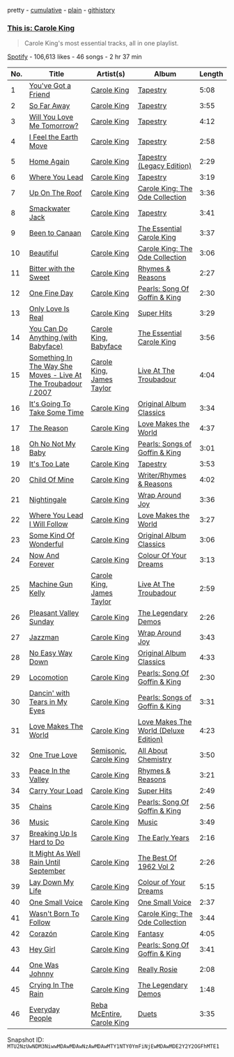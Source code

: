 pretty - [cumulative](/playlists/cumulative/37i9dQZF1DX6GiJlVeD6Ou.md) - [plain](/playlists/plain/37i9dQZF1DX6GiJlVeD6Ou) - [githistory](https://github.githistory.xyz/mackorone/spotify-playlist-archive/blob/main/playlists/plain/37i9dQZF1DX6GiJlVeD6Ou)

### [This is: Carole King](https://open.spotify.com/playlist/37i9dQZF1DX6GiJlVeD6Ou)

> Carole King's most essential tracks, all in one playlist.

[Spotify](https://open.spotify.com/user/spotify) - 106,613 likes - 46 songs - 2 hr 37 min

| No. | Title | Artist(s) | Album | Length |
|---|---|---|---|---|
| 1 | [You've Got a Friend](https://open.spotify.com/track/0nxQwWMGFX6mXPQCVPKq2R) | [Carole King](https://open.spotify.com/artist/319yZVtYM9MBGqmSQnMyY6) | [Tapestry](https://open.spotify.com/album/1JiKH7SywhaUeW79SR5vLJ) | 5:08 |
| 2 | [So Far Away](https://open.spotify.com/track/6BH3e153CURYMjp2sOnfqV) | [Carole King](https://open.spotify.com/artist/319yZVtYM9MBGqmSQnMyY6) | [Tapestry](https://open.spotify.com/album/1JiKH7SywhaUeW79SR5vLJ) | 3:55 |
| 3 | [Will You Love Me Tomorrow?](https://open.spotify.com/track/7qVd0TKcUDUdVaUogsGm4H) | [Carole King](https://open.spotify.com/artist/319yZVtYM9MBGqmSQnMyY6) | [Tapestry](https://open.spotify.com/album/12n11cgnpjXKLeqrnIERoS) | 4:12 |
| 4 | [I Feel the Earth Move](https://open.spotify.com/track/1BWsOxeMx83OrKGCV4gxly) | [Carole King](https://open.spotify.com/artist/319yZVtYM9MBGqmSQnMyY6) | [Tapestry](https://open.spotify.com/album/12n11cgnpjXKLeqrnIERoS) | 2:58 |
| 5 | [Home Again](https://open.spotify.com/track/6jyh00Jiec4AYKrl948jfV) | [Carole King](https://open.spotify.com/artist/319yZVtYM9MBGqmSQnMyY6) | [Tapestry \(Legacy Edition\)](https://open.spotify.com/album/7ggbiEJgwxJjdmKXiVj7yr) | 2:29 |
| 6 | [Where You Lead](https://open.spotify.com/track/5Wy68BE1GonocJJUcIb0p6) | [Carole King](https://open.spotify.com/artist/319yZVtYM9MBGqmSQnMyY6) | [Tapestry](https://open.spotify.com/album/19VT4G1PQQRbK3BilCNCZX) | 3:19 |
| 7 | [Up On The Roof](https://open.spotify.com/track/7o5IiCS3cMTbS994RG9bVp) | [Carole King](https://open.spotify.com/artist/319yZVtYM9MBGqmSQnMyY6) | [Carole King: The Ode Collection](https://open.spotify.com/album/3kbEbYvWSub8LsGZpq6lcp) | 3:36 |
| 8 | [Smackwater Jack](https://open.spotify.com/track/0PrW6YZOBGeukTkvJsSIV3) | [Carole King](https://open.spotify.com/artist/319yZVtYM9MBGqmSQnMyY6) | [Tapestry](https://open.spotify.com/album/12n11cgnpjXKLeqrnIERoS) | 3:41 |
| 9 | [Been to Canaan](https://open.spotify.com/track/2zqZT1bhvu7Bdpq2RcL6jj) | [Carole King](https://open.spotify.com/artist/319yZVtYM9MBGqmSQnMyY6) | [The Essential Carole King](https://open.spotify.com/album/0rGwxrM6v7wQaNm9aC5DSh) | 3:37 |
| 10 | [Beautiful](https://open.spotify.com/track/7oEIm5uvKfOeMwilOAYb32) | [Carole King](https://open.spotify.com/artist/319yZVtYM9MBGqmSQnMyY6) | [Carole King: The Ode Collection](https://open.spotify.com/album/3kbEbYvWSub8LsGZpq6lcp) | 3:06 |
| 11 | [Bitter with the Sweet](https://open.spotify.com/track/6MBS3ARYYlI4FtYjaTinK5) | [Carole King](https://open.spotify.com/artist/319yZVtYM9MBGqmSQnMyY6) | [Rhymes & Reasons](https://open.spotify.com/album/3kUmJfZkReqIb3ZqB4Q4kv) | 2:27 |
| 12 | [One Fine Day](https://open.spotify.com/track/6jkIw5DsGGZoEiqG7UbXYm) | [Carole King](https://open.spotify.com/artist/319yZVtYM9MBGqmSQnMyY6) | [Pearls: Song Of Goffin & King](https://open.spotify.com/album/0KMcJ7cATwp6iWXbXmqr64) | 2:30 |
| 13 | [Only Love Is Real](https://open.spotify.com/track/6Ys8Z1lz6sP82LEzP3Kltz) | [Carole King](https://open.spotify.com/artist/319yZVtYM9MBGqmSQnMyY6) | [Super Hits](https://open.spotify.com/album/24LxaxqKn5tFTMAnHkSVBJ) | 3:29 |
| 14 | [You Can Do Anything \(with Babyface\)](https://open.spotify.com/track/2q1uH1rcCbWmgJRH8EudI3) | [Carole King](https://open.spotify.com/artist/319yZVtYM9MBGqmSQnMyY6), [Babyface](https://open.spotify.com/artist/3aVoqlJOYx31lH1gibGDt3) | [The Essential Carole King](https://open.spotify.com/album/0rGwxrM6v7wQaNm9aC5DSh) | 3:56 |
| 15 | [Something In The Way She Moves \- Live At The Troubadour / 2007](https://open.spotify.com/track/2Iiy1VZNcFIA8PsPls9ZRY) | [Carole King](https://open.spotify.com/artist/319yZVtYM9MBGqmSQnMyY6), [James Taylor](https://open.spotify.com/artist/0vn7UBvSQECKJm2817Yf1P) | [Live At The Troubadour](https://open.spotify.com/album/0sCulNLnuzZW4TGugGi6Gv) | 4:04 |
| 16 | [It's Going To Take Some Time](https://open.spotify.com/track/7kXdOQKvGT5TSFAti9gN3E) | [Carole King](https://open.spotify.com/artist/319yZVtYM9MBGqmSQnMyY6) | [Original Album Classics](https://open.spotify.com/album/4EkVnDDbtHhONUT0msphsH) | 3:34 |
| 17 | [The Reason](https://open.spotify.com/track/7L3DhTkxyYcfxCoGKqW0fe) | [Carole King](https://open.spotify.com/artist/319yZVtYM9MBGqmSQnMyY6) | [Love Makes the World](https://open.spotify.com/album/1F2U0WSicgaB8PwxBk3Tzo) | 4:37 |
| 18 | [Oh No Not My Baby](https://open.spotify.com/track/50OvjXRDMWPGolwBTm6tWI) | [Carole King](https://open.spotify.com/artist/319yZVtYM9MBGqmSQnMyY6) | [Pearls: Songs of Goffin & King](https://open.spotify.com/album/0rwgfoVEgvcCvuwNsamaul) | 3:01 |
| 19 | [It's Too Late](https://open.spotify.com/track/12q3V8ShACq2PSWINMc2rC) | [Carole King](https://open.spotify.com/artist/319yZVtYM9MBGqmSQnMyY6) | [Tapestry](https://open.spotify.com/album/12n11cgnpjXKLeqrnIERoS) | 3:53 |
| 20 | [Child Of Mine](https://open.spotify.com/track/4c7uopYWFjmwi1XAQVJzhE) | [Carole King](https://open.spotify.com/artist/319yZVtYM9MBGqmSQnMyY6) | [Writer/Rhymes & Reasons](https://open.spotify.com/album/2m1egJNwIoP6R88tvWpib7) | 4:02 |
| 21 | [Nightingale](https://open.spotify.com/track/2RHjNgxFQMTrCLacGKEJwE) | [Carole King](https://open.spotify.com/artist/319yZVtYM9MBGqmSQnMyY6) | [Wrap Around Joy](https://open.spotify.com/album/0u0ehiEE6XSZcWScJ9hVtz) | 3:36 |
| 22 | [Where You Lead I Will Follow](https://open.spotify.com/track/5T2zFXAuqNfYFCwhQKJGHv) | [Carole King](https://open.spotify.com/artist/319yZVtYM9MBGqmSQnMyY6) | [Love Makes the World](https://open.spotify.com/album/3UtHwT5fv1CooKKEIXGGRb) | 3:27 |
| 23 | [Some Kind Of Wonderful](https://open.spotify.com/track/0JMZmZFO0FV6NcrJlD8uNh) | [Carole King](https://open.spotify.com/artist/319yZVtYM9MBGqmSQnMyY6) | [Original Album Classics](https://open.spotify.com/album/4EkVnDDbtHhONUT0msphsH) | 3:06 |
| 24 | [Now And Forever](https://open.spotify.com/track/4k77gN6nozNqbsFGpAr6ol) | [Carole King](https://open.spotify.com/artist/319yZVtYM9MBGqmSQnMyY6) | [Colour Of Your Dreams](https://open.spotify.com/album/5cdxyxPLnunQJVqhlFqZjP) | 3:13 |
| 25 | [Machine Gun Kelly](https://open.spotify.com/track/519xwiampoM1TQydKfMrPB) | [Carole King](https://open.spotify.com/artist/319yZVtYM9MBGqmSQnMyY6), [James Taylor](https://open.spotify.com/artist/0vn7UBvSQECKJm2817Yf1P) | [Live At The Troubadour](https://open.spotify.com/album/0Q8NLyYa3T8jlTPi8GAZ2l) | 2:59 |
| 26 | [Pleasant Valley Sunday](https://open.spotify.com/track/3ej47PLmPAigwPEQkZCLoC) | [Carole King](https://open.spotify.com/artist/319yZVtYM9MBGqmSQnMyY6) | [The Legendary Demos](https://open.spotify.com/album/3qwVZSAZIRYRSTjqJybA8d) | 2:26 |
| 27 | [Jazzman](https://open.spotify.com/track/2wHvE5GdYhuTOAqPg4r0w4) | [Carole King](https://open.spotify.com/artist/319yZVtYM9MBGqmSQnMyY6) | [Wrap Around Joy](https://open.spotify.com/album/0u0ehiEE6XSZcWScJ9hVtz) | 3:43 |
| 28 | [No Easy Way Down](https://open.spotify.com/track/25JDcUuM5hewkTlIlGnC4D) | [Carole King](https://open.spotify.com/artist/319yZVtYM9MBGqmSQnMyY6) | [Original Album Classics](https://open.spotify.com/album/4EkVnDDbtHhONUT0msphsH) | 4:33 |
| 29 | [Locomotion](https://open.spotify.com/track/0BtuzmdDa6rChwkWLHmTOQ) | [Carole King](https://open.spotify.com/artist/319yZVtYM9MBGqmSQnMyY6) | [Pearls: Song Of Goffin & King](https://open.spotify.com/album/0KMcJ7cATwp6iWXbXmqr64) | 2:30 |
| 30 | [Dancin' with Tears in My Eyes](https://open.spotify.com/track/7IZKts0yjOguC78lwakLPX) | [Carole King](https://open.spotify.com/artist/319yZVtYM9MBGqmSQnMyY6) | [Pearls: Songs of Goffin & King](https://open.spotify.com/album/0rwgfoVEgvcCvuwNsamaul) | 3:31 |
| 31 | [Love Makes The World](https://open.spotify.com/track/5oQgPie51cNP6LcxhCJE7F) | [Carole King](https://open.spotify.com/artist/319yZVtYM9MBGqmSQnMyY6) | [Love Makes The World \(Deluxe Edition\)](https://open.spotify.com/album/2qUbe76aaOS1LW2ZoucOFK) | 4:23 |
| 32 | [One True Love](https://open.spotify.com/track/5JbER7uSCN5oQERYMHbpua) | [Semisonic](https://open.spotify.com/artist/1TqQi97nqeiuOJrIFv5Sw0), [Carole King](https://open.spotify.com/artist/319yZVtYM9MBGqmSQnMyY6) | [All About Chemistry](https://open.spotify.com/album/5UbtGLIz66mZYB0tYnflpT) | 3:50 |
| 33 | [Peace In the Valley](https://open.spotify.com/track/12BUnLZGAUBJ0KoZDaDFz7) | [Carole King](https://open.spotify.com/artist/319yZVtYM9MBGqmSQnMyY6) | [Rhymes & Reasons](https://open.spotify.com/album/3kUmJfZkReqIb3ZqB4Q4kv) | 3:21 |
| 34 | [Carry Your Load](https://open.spotify.com/track/6WLOgUxpUjnHovRYMqW5ie) | [Carole King](https://open.spotify.com/artist/319yZVtYM9MBGqmSQnMyY6) | [Super Hits](https://open.spotify.com/album/2AAJvDeGHpya2YNDQLEqJz) | 2:49 |
| 35 | [Chains](https://open.spotify.com/track/36oiWXwyBtAnyxWy7WU12w) | [Carole King](https://open.spotify.com/artist/319yZVtYM9MBGqmSQnMyY6) | [Pearls: Song Of Goffin & King](https://open.spotify.com/album/0KMcJ7cATwp6iWXbXmqr64) | 2:56 |
| 36 | [Music](https://open.spotify.com/track/63dTQ8K3mJKJWUZi5sMNRV) | [Carole King](https://open.spotify.com/artist/319yZVtYM9MBGqmSQnMyY6) | [Music](https://open.spotify.com/album/6RWKpU7niokSEFMrrtAgBj) | 3:49 |
| 37 | [Breaking Up Is Hard to Do](https://open.spotify.com/track/33KeXsyDvaJ9ycZuylMHXT) | [Carole King](https://open.spotify.com/artist/319yZVtYM9MBGqmSQnMyY6) | [The Early Years](https://open.spotify.com/album/3V4vij3xyf6O3HvY3WN2yy) | 2:16 |
| 38 | [It Might As Well Rain Until September](https://open.spotify.com/track/6pXOoK5j1kKPzdxxNvWk08) | [Carole King](https://open.spotify.com/artist/319yZVtYM9MBGqmSQnMyY6) | [The Best Of 1962 Vol 2](https://open.spotify.com/album/2yYTBapPaNhiUyewomLT1W) | 2:26 |
| 39 | [Lay Down My Life](https://open.spotify.com/track/31lrDnJT9laP6buhR1ngrm) | [Carole King](https://open.spotify.com/artist/319yZVtYM9MBGqmSQnMyY6) | [Colour of Your Dreams](https://open.spotify.com/album/6wfihscZlljyHekAqcX90J) | 5:15 |
| 40 | [One Small Voice](https://open.spotify.com/track/0BvYSYabRJb6IKHsalO2Xc) | [Carole King](https://open.spotify.com/artist/319yZVtYM9MBGqmSQnMyY6) | [One Small Voice](https://open.spotify.com/album/24R0VrFy5pG3h7fZ3jMaBh) | 2:37 |
| 41 | [Wasn't Born To Follow](https://open.spotify.com/track/0BLIXDvhaxZzAGuaBH2jwu) | [Carole King](https://open.spotify.com/artist/319yZVtYM9MBGqmSQnMyY6) | [Carole King: The Ode Collection](https://open.spotify.com/album/3kbEbYvWSub8LsGZpq6lcp) | 3:44 |
| 42 | [Corazón](https://open.spotify.com/track/4kuCVncEUlhFNahtruop4i) | [Carole King](https://open.spotify.com/artist/319yZVtYM9MBGqmSQnMyY6) | [Fantasy](https://open.spotify.com/album/3oBOHwgHLmI3HzN9nxaUZl) | 4:05 |
| 43 | [Hey Girl](https://open.spotify.com/track/0lFFHGknJERNT8rL23sLcm) | [Carole King](https://open.spotify.com/artist/319yZVtYM9MBGqmSQnMyY6) | [Pearls: Song Of Goffin & King](https://open.spotify.com/album/0KMcJ7cATwp6iWXbXmqr64) | 3:41 |
| 44 | [One Was Johnny](https://open.spotify.com/track/0c8SIKptqeB9qNC4g9c0jj) | [Carole King](https://open.spotify.com/artist/319yZVtYM9MBGqmSQnMyY6) | [Really Rosie](https://open.spotify.com/album/2fknQru3D4hvsU7BDfgbSd) | 2:08 |
| 45 | [Crying In The Rain](https://open.spotify.com/track/77aum1SU94w0Av4E77RSJP) | [Carole King](https://open.spotify.com/artist/319yZVtYM9MBGqmSQnMyY6) | [The Legendary Demos](https://open.spotify.com/album/3qwVZSAZIRYRSTjqJybA8d) | 1:48 |
| 46 | [Everyday People](https://open.spotify.com/track/2PAEKuPg0JjJC7fFH9XJCC) | [Reba McEntire](https://open.spotify.com/artist/02rd0anEWfMtF7iMku9uor), [Carole King](https://open.spotify.com/artist/319yZVtYM9MBGqmSQnMyY6) | [Duets](https://open.spotify.com/album/2Wj4aipcgskjHrk2pXmERR) | 3:35 |

Snapshot ID: `MTU2NzUwNDM3NiwwMDAwMDAwNzAwMDAwMTY1NTY0YmFiNjEwMDAwMDE2Y2Y2OGFhMTE1`